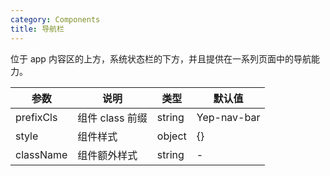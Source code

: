 ```yaml
---
category: Components
title: 导航栏
---
```


位于 app 内容区的上方，系统状态栏的下方，并且提供在一系列页面中的导航能力。

<DEMO>

| 参数      | 说明            | 类型   | 默认值      |
| --------- | --------------- | ------ | ----------- |
| prefixCls | 组件 class 前缀 | string | Yep-nav-bar |
| style     | 组件样式        | object | {}          |
| className | 组件额外样式    | string | -           |

